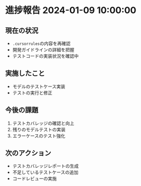 # 進捗報告 2024-01-09 10:00:00

## 現在の状況
- `.cursorrules`の内容を再確認
- 開発ガイドラインの詳細を把握
- テストコードの実装状況を確認中

## 実施したこと
- モデルのテストケース実装
- テストの実行と修正

## 今後の課題
1. テストカバレッジの確認と向上
2. 残りのモデルテストの実装
3. エラーケースのテスト強化

## 次のアクション
- テストカバレッジレポートの生成
- 不足しているテストケースの追加
- コードレビューの実施 